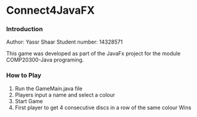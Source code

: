 # Connect4JavaFX

### Introduction
Author: Yassr Shaar
Student number: 14328571

This game was developed as part of the JavaFx project for 
the module COMP20300-Java programing.


### How to Play
1. Run the GameMain.java file
2. Players input a name and select a colour
3. Start Game
4. First player to get 4 consecutive discs in a row of the same colour Wins


